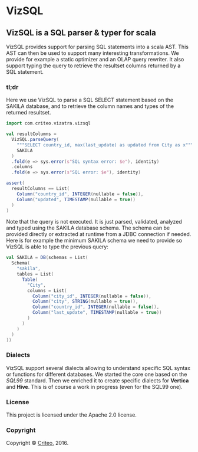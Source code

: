 # VizSQL

## VizSQL is a SQL parser & typer for scala

VizSQL provides support for parsing SQL statements into a scala AST. This AST can then be used to support many interesting transformations. We provide for example a static optimizer and an OLAP query rewriter. It also support typing the query to retrieve the resultset columns returned by a SQL statement.

### tl;dr

Here we use VizSQL to parse a SQL SELECT statement based on the SAKILA database, and to retrieve the column names and types of the returned resultset.

```scala
import com.criteo.vizatra.vizsql

val resultColumns =
  VizSQL.parseQuery(
    """SELECT country_id, max(last_update) as updated from City as x""",
    SAKILA
  )
  .fold(e => sys.error(s"SQL syntax error: $e"), identity)
  .columns
  .fold(e => sys.error(s"SQL error: $e"), identity)

assert(
  resultColumns == List(
    Column("country_id", INTEGER(nullable = false)),
    Column("updated", TIMESTAMP(nullable = true))
  )
)
```

Note that the query is not executed. It is just parsed, validated, analyzed and typed using the SAKILA database schema. The schema can be provided directly or extracted at runtime from a JDBC connection if needed. Here is for example the minimum SAKILA schema we need to provide so VizSQL is able to type the previous query:

```scala
val SAKILA = DB(schemas = List(
  Schema(
    "sakila",
    tables = List(
      Table(
        "City",
        columns = List(
          Column("city_id", INTEGER(nullable = false)),
          Column("city", STRING(nullable = true)),
          Column("country_id", INTEGER(nullable = false)),
          Column("last_update", TIMESTAMP(nullable = true))
        )
      )
    )
  )
))
```

### Dialects

VizSQL support several dialects allowing to understand specific SQL syntax or functions for different databases. We started the core one based on the *SQL99* standard. Then we enriched it to create specific dialects for **Vertica** and **Hive**. This is of course a work in progress (even for the SQL99 one).

### License

This project is licensed under the Apache 2.0 license.

### Copyright

Copyright © [Criteo](http://labs.criteo.com), 2016.
